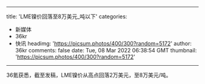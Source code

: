 
---
title: 'LME镍价回落至8万美元_吨以下'
categories: 
 - 新媒体
 - 36kr
 - 快讯
headimg: 'https://picsum.photos/400/300?random=5172'
author: 36kr
comments: false
date: Tue, 08 Mar 2022 06:38:54 GMT
thumbnail: 'https://picsum.photos/400/300?random=5172'
---

<div>   
36氪获悉，截至发稿，LME镍价从高点回落2万美元，至8万美元/吨。  
</div>
            